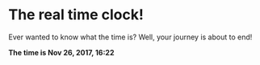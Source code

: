 # The real time clock!

Ever wanted to know what the time is? Well, your journey is about to end!

**The time is Nov 26, 2017, 16:22**